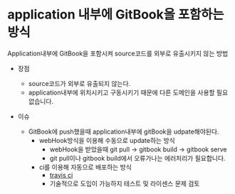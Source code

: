 # application 내부에 GitBook을 포함하는 방식

Application내부에 GitBook을 포함시켜 source코드를 외부로 유출시키지 않는 방법

* 장점
    * source코드가 외부로 유출되지 않는다.
    * application내부에 위치시키고 구동시키기 때문에 다른 도메인을 사용할 필요없습니다.
    
    
* 이슈
    * GitBook에 push했을때 application내부에 gitBook을 udpate해야된다.
        * webHook방식을 이용해 수동으로 update하는 방식
            * webHook을 받았을때 git pull -> gitbook build -> gitbook serve
            * git pull이나 gitbook build에서 오류가나는 에러처리가 필요합니다.
        * ci를 이용해 자동으로 배포하는 방식
            * [travis ci](https://travis-ci.org/)
            * 기술적으로 도입이 가능하지 테스트 및 라이센스 문제 검토